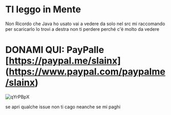 # TI leggo in Mente
Non Ricordo che Java ho usato vai a vedere da solo nel src
mi raccomando per scaricarlo lo trovi a destra non ti perdere perché c'è molto da vedere
# DONAMI QUI: PayPalle [https://paypal.me/slainx] (https://www.paypal.com/paypalme/slainx)

![qYrPBpX](https://github.com/asynchunk/SoCosaPensi/assets/71403262/63996ccc-c1f5-4dea-a55d-a86a80566757)

se apri qualche issue non ti cago neanche se mi paghi
